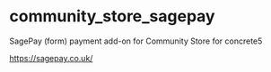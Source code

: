 # community_store_sagepay
SagePay (form) payment add-on for Community Store for concrete5

https://sagepay.co.uk/


